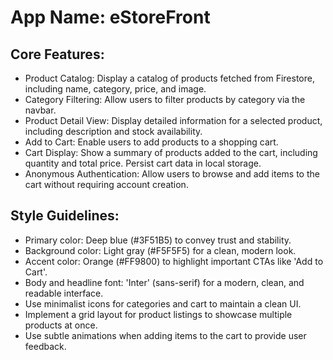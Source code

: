 # **App Name**: eStoreFront

## Core Features:

- Product Catalog: Display a catalog of products fetched from Firestore, including name, category, price, and image.
- Category Filtering: Allow users to filter products by category via the navbar.
- Product Detail View: Display detailed information for a selected product, including description and stock availability.
- Add to Cart: Enable users to add products to a shopping cart.
- Cart Display: Show a summary of products added to the cart, including quantity and total price. Persist cart data in local storage.
- Anonymous Authentication: Allow users to browse and add items to the cart without requiring account creation.

## Style Guidelines:

- Primary color: Deep blue (#3F51B5) to convey trust and stability.
- Background color: Light gray (#F5F5F5) for a clean, modern look.
- Accent color: Orange (#FF9800) to highlight important CTAs like 'Add to Cart'.
- Body and headline font: 'Inter' (sans-serif) for a modern, clean, and readable interface.
- Use minimalist icons for categories and cart to maintain a clean UI.
- Implement a grid layout for product listings to showcase multiple products at once.
- Use subtle animations when adding items to the cart to provide user feedback.